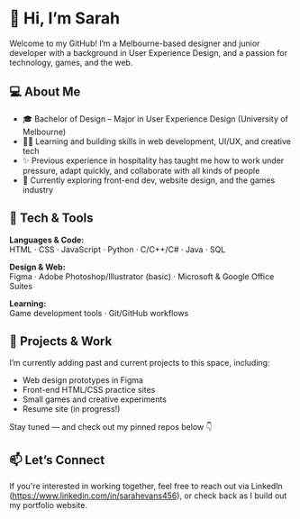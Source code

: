 # 👋 Hi, I’m Sarah 
Welcome to my GitHub! I’m a Melbourne-based designer and junior developer with a background in User Experience Design, and a passion for technology, games, and the web.

## 💻 About Me

- 🎓 Bachelor of Design – Major in User Experience Design (University of Melbourne)
- 👩‍💻 Learning and building skills in web development, UI/UX, and creative tech
- ✨ Previous experience in hospitality has taught me how to work under pressure, adapt quickly, and collaborate with all kinds of people
- 🚀 Currently exploring front-end dev, website design, and the games industry

## 🧰 Tech & Tools

**Languages & Code:**  
HTML · CSS · JavaScript · Python · C/C++/C# · Java · SQL

**Design & Web:**  
Figma · Adobe Photoshop/Illustrator (basic) · Microsoft & Google Office Suites

**Learning:**  
Game development tools · Git/GitHub workflows

## 🔧 Projects & Work

I’m currently adding past and current projects to this space, including:
- Web design prototypes in Figma
- Front-end HTML/CSS practice sites
- Small games and creative experiments
- Resume site (in progress!)

Stay tuned — and check out my pinned repos below 👇

## 📫 Let’s Connect

If you're interested in working together, feel free to reach out via LinkedIn (https://www.linkedin.com/in/sarahevans456), or check back as I build out my portfolio website.



